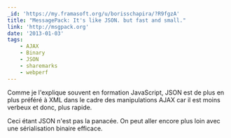 ```yaml
---
_id: 'https://my.framasoft.org/u/borisschapira/?R9fgzA'
title: "MessagePack: It's like JSON. but fast and small."
link: 'http://msgpack.org'
date: '2013-01-03'
tags:
    - AJAX
    - Binary
    - JSON
    - sharemarks
    - webperf
---
```


<div class="markdown"><p>Comme je l'explique souvent en formation JavaScript, JSON est de plus en plus préféré à XML dans le cadre des manipulations AJAX car il est moins verbeux et donc, plus rapide. </p>
<p>Ceci étant JSON n'est pas la panacée. On peut aller encore plus loin avec une sérialisation binaire efficace.
</p></div>
